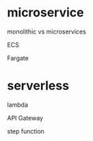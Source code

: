 # microservice

monolithic vs microservices


ECS

Fargate

# serverless

lambda

API Gateway

step function

